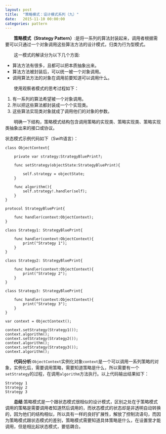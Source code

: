 ```yaml
---
layout: post
title:  "策略模式：设计模式系列（九）"
date:   2015-11-10 00:00:00
categories: pattern
---
```

&emsp;&emsp;**策略模式（Strategy Pattern）**:是将一系列的算法封装起来，调用者根据需要可以只通过一个对象调用这些算法方法的设计模式，归类为行为型模式。

&emsp;&emsp;这一模式的解读分为以下几个方面:

* 算法方法有很多，且都可以把本质抽象出来。
* 算法方法被封装后，可以统一被一个对象调用。
* 调用算法方法的对象在调用前要知道可以调用什么。

&emsp;&emsp;使用观察者模式的思考过程如下：

1. 有一系列的算法希望被一个对象调用。
2. 所以把这些算法都封装成一个个实现类。
3. 这些算法实现类对象就成了调用他们的对象的参数。

&emsp;&emsp;明确一下结构，策略模式结构包含调用策略的实现类、策略实现类、策略实现类抽象出来的接口或协议。

状态模式示例代码如下（Swift语言）：

    class ObjectContext{
        
        private var strategy:StrategyBluePrint?;
        
        func setStrategy(objectState:StrategyBluePrint){
            
            self.strategy = objectState;
        }
        
        func algorithm(){
            self.strategy!.handler(self);
        }
    }

    protocol StrategyBluePrint{
        
        func handler(context:ObjectContext);
    }

    class Strategy1: StrategyBluePrint{
        
        func handler(context:ObjectContext){
            print("Strategy 1");
        }
    }

    class Strategy2: StrategyBluePrint{
        
        func handler(context:ObjectContext){
            print("Strategy 2");
        }
    }

    class Strategy3: StrategyBluePrint{
        
        func handler(context:ObjectContext){
            print("Strategy 3");
        }
    }

    var context = ObjectContext();

    context.setStrategy(Strategy1());
    context.algorithm();
    context.setStrategy(Strategy2());
    context.algorithm();
    context.setStrategy(Strategy3());
    context.algorithm();

&emsp;&emsp;**代码分析**:`ObjectContext`实例化对象`context`是一个可以调用一系列策略的对象，实例化后，需要调用策略，需要知道策略是什么，所以需要有一个`setStrategy`的过程，在调用`algorithm`方法执行。以上代码输出结果如下：

	Strategy 1
	Strategy 2
	Strategy 3

&emsp;&emsp;**总结**:策略模式是一个跟状态模式很相似的设计模式，区别之处在于策略模式调用的策略是需要调用者知道然后调用的，而状态模式的状态却是非透明自动转换的，因为他们的结构相似，所以具有一样的良好扩展性，解放了控制流语句，而因为策略模式跟状态模式的差别，策略模式需要知道具体策略是什么，在设置里才能调用，但是相比起状态模式，要低耦合。